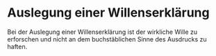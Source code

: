 # Auslegung einer Willenserklärung

Bei der Auslegung einer Willenserklärung ist der wirkliche Wille zu erforschen und nicht an dem buchstäblichen Sinne des Ausdrucks zu haften.